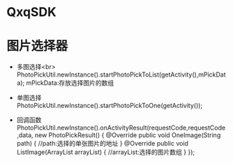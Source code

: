  # QxqSDK
 
 # 图片选择器
 
* 多图选择\<br>
PhotoPickUtil.newInstance().startPhotoPickToList(getActivity(),mPickData);
mPickData:存放选择图片的数组


* 单图选择
PhotoPickUtil.newInstance().startPhotoPickToOne(getActivity());

* 回调函数
PhotoPickUtil.newInstance().onActivityResult(requestCode,requestCode,data, new PhotoPickResult() {
                @Override
                public void OneImage(String path) {
                  //path:选择的单张图片的地址
                }
                @Override
                public void ListImage(ArrayList<ImageInfo> arrayList) {
                  //arrayList:选择的图片数组
                }
            });

